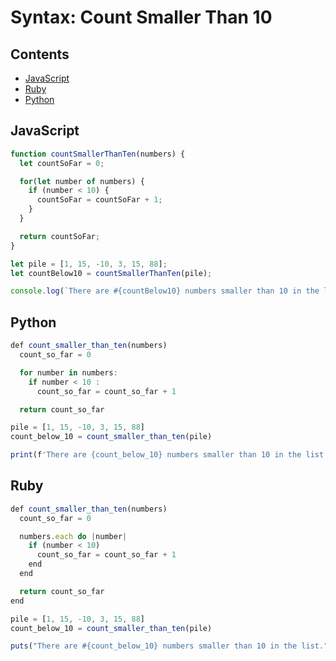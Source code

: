 # Syntax: Count Smaller Than 10

## Contents <!-- omit in toc -->

- [JavaScript](#javascript)
- [Ruby](#ruby)
- [Python](#python)

## JavaScript

```javascript
function countSmallerThanTen(numbers) {
  let countSoFar = 0;

  for(let number of numbers) {
    if (number < 10) {
      countSoFar = countSoFar + 1;
    }
  }

  return countSoFar;
}

let pile = [1, 15, -10, 3, 15, 88];
let countBelow10 = countSmallerThanTen(pile);

console.log(`There are #{countBelow10} numbers smaller than 10 in the list.`);

```

## Python

```javascript
def count_smaller_than_ten(numbers)
  count_so_far = 0

  for number in numbers:
    if number < 10 :
      count_so_far = count_so_far + 1

  return count_so_far

pile = [1, 15, -10, 3, 15, 88]
count_below_10 = count_smaller_than_ten(pile)

print(f'There are {count_below_10} numbers smaller than 10 in the list.')

```

## Ruby

```javascript
def count_smaller_than_ten(numbers)
  count_so_far = 0

  numbers.each do |number|
    if (number < 10)
      count_so_far = count_so_far + 1
    end
  end

  return count_so_far
end

pile = [1, 15, -10, 3, 15, 88]
count_below_10 = count_smaller_than_ten(pile)

puts("There are #{count_below_10} numbers smaller than 10 in the list.")

```
